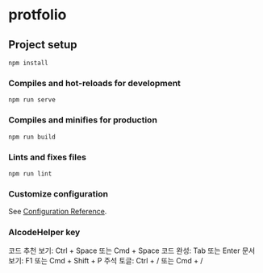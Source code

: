 # protfolio

## Project setup
```
npm install
```

### Compiles and hot-reloads for development
```
npm run serve
```

### Compiles and minifies for production
```
npm run build
```

### Lints and fixes files
```
npm run lint
```

### Customize configuration
See [Configuration Reference](https://cli.vuejs.org/config/).

### AIcodeHelper key
코드 추천 보기: Ctrl + Space 또는 Cmd + Space
코드 완성: Tab 또는 Enter
문서 보기: F1 또는 Cmd + Shift + P
주석 토글: Ctrl + / 또는 Cmd + /

